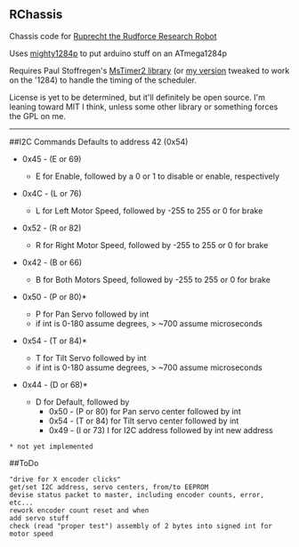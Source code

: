 RChassis
----------

Chassis code for [Ruprecht the Rudforce Research Robot](http://hackaday.io/project/1615-Project-R)

Uses [mighty1284p](https://github.com/JChristensen/mighty-1284p) to put arduino stuff on an ATmega1284p

Requires Paul Stoffregen's [MsTimer2 library](https://github.com/PaulStoffregen/MsTimer2) (or [my version](https://github.com/Rudolph/MsTimer2) tweaked to work on the '1284) to handle the timing of the scheduler.

License is yet to be determined, but it'll definitely be open source. I'm leaning toward MIT I think, unless some other library or something forces the GPL on me.

----------

##I2C Commands
Defaults to address 42 (0x54)

* 0x45 - (E or 69)
  * E for Enable, followed by a 0 or 1 to disable or enable, respectively
* 0x4C - (L or 76)
  * L for Left Motor Speed, followed by -255 to 255 or 0 for brake
* 0x52 - (R or 82)
  * R for Right Motor Speed, followed by -255 to 255 or 0 for brake
* 0x42 - (B or 66)
  * B for Both Motors Speed, followed by -255 to 255 or 0 for brake

* 0x50 - (P or 80)*
  * P for Pan Servo followed by int
  * if int is 0-180 assume degrees, > ~700 assume microseconds
* 0x54 - (T or 84)*
  * T for Tilt Servo followed by int
  * if int is 0-180 assume degrees, > ~700 assume microseconds

* 0x44 - (D or 68)*
  * D for Default, followed by
    * 0x50 - (P or 80) for Pan servo center followed by int
    * 0x54 - (T or 84) for Tilt servo center followed by int
    * 0x49 - (I or 73) I for I2C address followed by int new address

`* not yet implemented`

##ToDo
```
"drive for X encoder clicks"
get/set I2C address, servo centers, from/to EEPROM
devise status packet to master, including encoder counts, error, etc...
rework encoder count reset and when
add servo stuff
check (read "proper test") assembly of 2 bytes into signed int for motor speed
```
